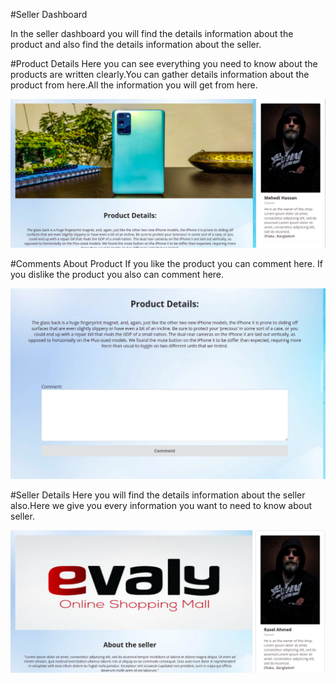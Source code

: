 #Seller Dashboard

In the seller dashboard you will find the details information about the product and also find the details information about the seller.

#Product Details 
Here you can see everything you need to know about the products are written clearly.You can gather details information about the product from here.All the information you will get from here.

![homepage](img/productdetails.png)


#Comments About Product
If you like the product you can comment here. If you dislike the product you also can comment here.

![productcomment](img/productcomment.png)

#Seller Details
Here you will find the details information about the seller also.Here we give you every information you want to need to know about seller.

![sellerdetails](img/sellerdetails.png)






